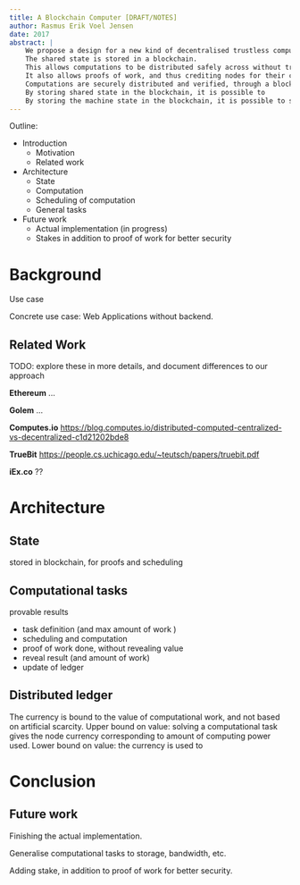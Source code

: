 ```yaml
---
title: A Blockchain Computer [DRAFT/NOTES]
author: Rasmus Erik Voel Jensen
date: 2017
abstract: |
    We propose a design for a new kind of decentralised trustless computer. 
    The shared state is stored in a blockchain. 
    This allows computations to be distributed safely across without trusting indivudual nodes.
    It also allows proofs of work, and thus crediting nodes for their commputations.
    Computations are securely distributed and verified, through a blockchain containing the state 
    By storing shared state in the blockchain, it is possible to 
    By storing the machine state in the blockchain, it is possible to securely run distributed computations, without trusting the individual nodes. Individual nodes only need to know/store the small subset of the blockchain that they need for their computation. 
---
```


Outline:

- Introduction
    - Motivation
    - Related work
- Architecture
    - State
    - Computation
    - Scheduling of computation
    - General tasks
- Future work
    - Actual implementation (in progress)
    - Stakes in addition to proof of work for better security

# Background

Use case

Concrete use case: Web Applications without backend.

## Related Work

TODO: explore these in more details, and document differences to our approach

**Ethereum** ...

**Golem** ...

**Computes.io**
<https://blog.computes.io/distributed-computed-centralized-vs-decentralized-c1d21202bde8>

**TrueBit**
<https://people.cs.uchicago.edu/~teutsch/papers/truebit.pdf>

**iEx.co** ??

# Architecture

## State

stored in blockchain, for proofs and scheduling

## Computational tasks

provable results

- task definition (and max amount of work )
- scheduling and computation
- proof of work done, without revealing value
- reveal result (and amount of work)
- update of ledger

## Distributed ledger

The currency is bound to the value of computational work, and not based on artificial scarcity. Upper bound on value: solving a computational task gives the node currency corresponding to amount of computing power used. Lower bound on value: the currency is used to 

# Conclusion

## Future work

Finishing the actual implementation.

Generalise computational tasks to storage, bandwidth, etc.

Adding stake, in addition to proof of work for better security.
